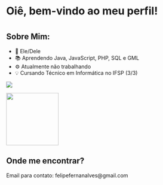 <h1>Oiê, bem-vindo ao meu perfil!<h1>

<h2>Sobre Mim:</h2>
<ul>
  <li>🙂 Ele/Dele</li>
  <li>📚 Aprendendo Java, JavaScript, PHP, SQL e GML</li>
  <li>⚙ Atualmente não trabalhando</li>
  <li>💡 Cursando Técnico em Informática no IFSP (3/3)</li>
</ul>

<div>
  <a href="https://github.com/PatoDeSapatos">
    <p><img src="https://github-readme-stats.vercel.app/api?username=patodesapatos&show_icons=true&theme=dracula&rank_icon=github&hide_border=true&include_all_commits=true&text_title&locale=pt-br"/></p>
    <p><img style="height: 10em;" src="https://github-readme-stats.vercel.app/api/top-langs/?username=PatoDeSapatos&layout=donut&theme=dracula&hide_border=true&locale=pt-br"/></p>
  </a>
</div>

<div>
  <h2>Onde me encontrar?</h2>
  <p>Email para contato: felipefernanalves@gmail.com</p>
</div>
